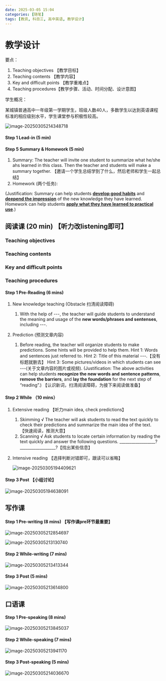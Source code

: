 ```yaml
---
date: 2025-03-05 15:04
categories: [随笔]
tags: [教资, 科目三, 高中英语, 教学设计]
---
```


# 教学设计

要点：

1. Teaching objectives 【教学目标】
2. Teaching contents 【教学内容】
3. Key and difficult points 【教学重难点】
4. Teaching procedures【教学步骤、活动、时间分配、设计意图】

学生概况：

某城镇普通高中一年级第一学期学生，班级人数40人，多数学生以达到英语课程标准的相应级别水平，学生课堂参与积极性较高。

![image-20250305214348718](/Users/florian/freepotato.github.io/assets/img/posts/2025-3-5-高中英语/image-20250305214348718.png)

#### Step 1 Lead-in (5 min)

#### Step 5 Summary & Homework (5 min)

1. Summary: The teacher will invite one student to summarize what he/she ahs learned in this class. Then the teacher and students will make a summary together. 【邀请一个学生总结学到了什么，然后老师和学生一起总结】
2. Homework (两个任务):

(Justification: Summary can help students **<u>develop good habits</u>** and **<u>deepend the impression</u>** of the new knowledge they have learned. Homework can help students **<u>apply what they have learned to practical use</u>**.) 

## 阅读课 (20 min) 【听力改listening即可】

### Teaching objectives

### Teaching contents

### Key and difficult points

### Teaching procedures

#### Step 1 Pre-Reading (6 mins)

1. New knowledge teaching (Obstacle 扫清阅读障碍) 
   1. With the help of ---, the teacher will guide students to understand the meaning and usage of the **new words/phrases and sentenses**, including ---.

2. Prediction (预测文章内容)
   1. Before reading, the teacher will organize students to make predictions. Some hints will be provided to help them.
      Hint 1: Words and sentences just referred to.
      Hint 2: Title of this material ---.【没有标题就删去】
      Hint 3: Some pictures/videos in which students can see ---(关于文章内容的图片或视频).
      (Justification: The above activities can help students **recognize the new words and sentence patterns**, **remove the barriers**, and **lay the foundation** for the next step of “reading”.) 【认识新词，扫清阅读障碍，为接下来阅读做准备】

#### Step 2 While （10 mins）

1. Extensive reading 【听力main idea, check predictions】

   1. Skimming  √ The teacher will ask students to read the text quickly to check their predictions and summarize the main idea of the text. 【快速阅读，推测大意】
   2. Scanning  √ Ask students to locate certain information by reading the text quickly and answer the following questions. __________________? __________________?【找出某些信息】

2. Intensive reading 【选择判断对错即可，跟读可以省略】

   ![image-20250305194409621](/Users/florian/freepotato.github.io/assets/img/posts/2025-3-5-高中英语/image-20250305194409621.png)

#### Step 3 Post 【小组讨论】

![image-20250305194638091](/Users/florian/freepotato.github.io/assets/img/posts/2025-3-5-高中英语/image-20250305194638091.png)

## 写作课

#### Step 1 Pre-writing (8 mins) 【写作课pre环节最重要】

![image-20250305212854697](/Users/florian/freepotato.github.io/assets/img/posts/2025-3-5-高中英语/image-20250305212854697.png)

![image-20250305213130740](/Users/florian/freepotato.github.io/assets/img/posts/2025-3-5-高中英语/image-20250305213130740.png)

#### Step 2 While-writing (7 mins)

![image-20250305213413344](/Users/florian/freepotato.github.io/assets/img/posts/2025-3-5-高中英语/image-20250305213413344.png)

#### Step 3 Post (5 mins)

![image-20250305213614800](/Users/florian/freepotato.github.io/assets/img/posts/2025-3-5-高中英语/image-20250305213614800.png)

## 口语课

#### Step 1 Pre-speaking (8 mins)

![image-20250305213845037](/Users/florian/freepotato.github.io/assets/img/posts/2025-3-5-高中英语/image-20250305213845037.png)

#### Step 2 While-speaking (7 mins)

![image-20250305213941170](/Users/florian/freepotato.github.io/assets/img/posts/2025-3-5-高中英语/image-20250305213941170.png)

#### Step 3 Post-speaking (5 mins)

![image-20250305214036670](/Users/florian/freepotato.github.io/assets/img/posts/2025-3-5-高中英语/image-20250305214036670.png)

